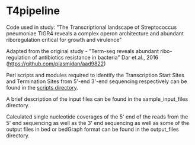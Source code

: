 # T4pipeline
Code used in study: "The Transcriptional landscape of Streptococcus pneumoniae TIGR4 reveals a complex operon architecture and abundant riboregulation critical for growth and virulence"

Adapted from the original study - "Term-seq reveals abundant ribo-regulation of antibiotics resistance in bacteria" Dar et.al., 2016 (https://github.com/plasmidan/aad9822)

Perl scripts and modules required to identify the Transcription Start Sites and Termination Sites from 5'-end 3'-end sequencing respectively can be found in the [scripts directory](https://github.com/nikhilram/T4pipeline/tree/master/scripts).

A brief description of the input files can be found in the sample_input_files directory.

Calculated single nucleotide coverages of the 5' end of the reads from the 5' end sequencing as well as the 3' end sequencing as well as some of the output files in bed or bedGraph format can be found in the output_files directory.


